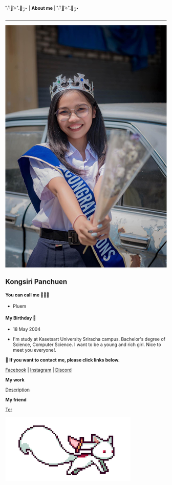 ˚˖𓍢ִ໋🌷͙֒✧˚.🎀༘⋆ | **About me** | ˚˖𓍢ִ໋🌷͙֒✧˚.🎀༘⋆

---

![img](./githubpic/IMG_0279.JPG)

## Kongsiri Panchuen

#### You can call me 🧍🏻‍♀️

- Pluem

#### My Birthday 🍰

- 18 May 2004

- I'm study at Kasetsart University Sriracha campus. Bachelor's degree of Science, Computer Science. I want to be a young and rich girl. Nice to meet you everyone!.

**💌 If you want to contact me, please click links below.**

[Facebook](https://www.facebook.com/)  |  [Instagram](https://www.instagram.com/) | [Discord](https://discord.gg/XaAdB57E)

**My work**

[Description](description.md)

**My friend**

[Ter](https://Ter130147.github.io)

![gif](./githubpic/kyubey.gif)
